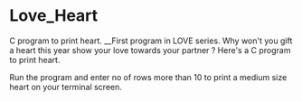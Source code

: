 # Love_Heart
C program to print heart.
__First program in LOVE series.
Why won't you gift a heart this year show your love towards your partner ?
Here's a C program to print heart.

Run the program and enter no of rows more than 10 to print a medium size heart on your terminal screen.
